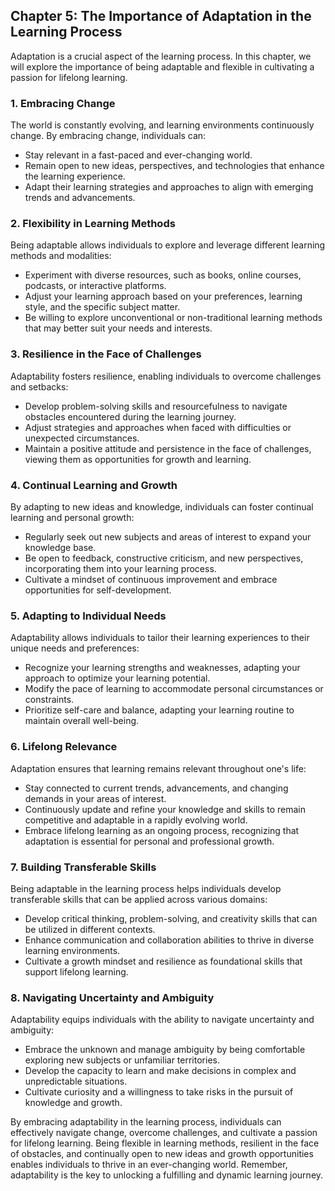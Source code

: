 Chapter 5: The Importance of Adaptation in the Learning Process
---------------------------------------------------------------

Adaptation is a crucial aspect of the learning process. In this chapter, we will explore the importance of being adaptable and flexible in cultivating a passion for lifelong learning.

### **1. Embracing Change**

The world is constantly evolving, and learning environments continuously change. By embracing change, individuals can:

* Stay relevant in a fast-paced and ever-changing world.
* Remain open to new ideas, perspectives, and technologies that enhance the learning experience.
* Adapt their learning strategies and approaches to align with emerging trends and advancements.

### **2. Flexibility in Learning Methods**

Being adaptable allows individuals to explore and leverage different learning methods and modalities:

* Experiment with diverse resources, such as books, online courses, podcasts, or interactive platforms.
* Adjust your learning approach based on your preferences, learning style, and the specific subject matter.
* Be willing to explore unconventional or non-traditional learning methods that may better suit your needs and interests.

### **3. Resilience in the Face of Challenges**

Adaptability fosters resilience, enabling individuals to overcome challenges and setbacks:

* Develop problem-solving skills and resourcefulness to navigate obstacles encountered during the learning journey.
* Adjust strategies and approaches when faced with difficulties or unexpected circumstances.
* Maintain a positive attitude and persistence in the face of challenges, viewing them as opportunities for growth and learning.

### **4. Continual Learning and Growth**

By adapting to new ideas and knowledge, individuals can foster continual learning and personal growth:

* Regularly seek out new subjects and areas of interest to expand your knowledge base.
* Be open to feedback, constructive criticism, and new perspectives, incorporating them into your learning process.
* Cultivate a mindset of continuous improvement and embrace opportunities for self-development.

### **5. Adapting to Individual Needs**

Adaptability allows individuals to tailor their learning experiences to their unique needs and preferences:

* Recognize your learning strengths and weaknesses, adapting your approach to optimize your learning potential.
* Modify the pace of learning to accommodate personal circumstances or constraints.
* Prioritize self-care and balance, adapting your learning routine to maintain overall well-being.

### **6. Lifelong Relevance**

Adaptation ensures that learning remains relevant throughout one's life:

* Stay connected to current trends, advancements, and changing demands in your areas of interest.
* Continuously update and refine your knowledge and skills to remain competitive and adaptable in a rapidly evolving world.
* Embrace lifelong learning as an ongoing process, recognizing that adaptation is essential for personal and professional growth.

### **7. Building Transferable Skills**

Being adaptable in the learning process helps individuals develop transferable skills that can be applied across various domains:

* Develop critical thinking, problem-solving, and creativity skills that can be utilized in different contexts.
* Enhance communication and collaboration abilities to thrive in diverse learning environments.
* Cultivate a growth mindset and resilience as foundational skills that support lifelong learning.

### **8. Navigating Uncertainty and Ambiguity**

Adaptability equips individuals with the ability to navigate uncertainty and ambiguity:

* Embrace the unknown and manage ambiguity by being comfortable exploring new subjects or unfamiliar territories.
* Develop the capacity to learn and make decisions in complex and unpredictable situations.
* Cultivate curiosity and a willingness to take risks in the pursuit of knowledge and growth.

By embracing adaptability in the learning process, individuals can effectively navigate change, overcome challenges, and cultivate a passion for lifelong learning. Being flexible in learning methods, resilient in the face of obstacles, and continually open to new ideas and growth opportunities enables individuals to thrive in an ever-changing world. Remember, adaptability is the key to unlocking a fulfilling and dynamic learning journey.
